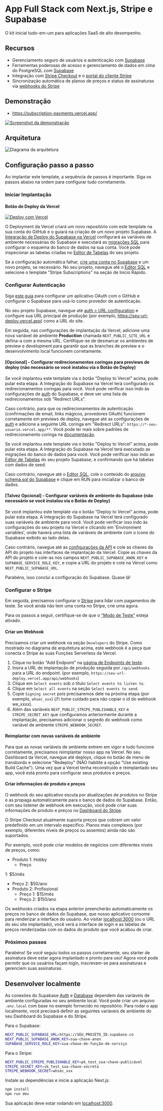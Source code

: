 # App Full Stack com Next.js, Stripe e Supabase

O kit inicial tudo-em-um para aplicações SaaS de alto desempenho.

## Recursos

- Gerenciamento seguro de usuários e autenticação com [Supabase](https://supabase.io/docs/guides/auth)
- Ferramentas poderosas de acesso e gerenciamento de dados em cima do PostgreSQL com [Supabase](https://supabase.io/docs/guides/database)
- Integração com [Stripe Checkout](https://stripe.com/docs/payments/checkout) e o [portal do cliente Stripe](https://stripe.com/docs/billing/subscriptions/customer-portal)
- Sincronização automática de planos de preços e status de assinaturas via [webhooks do Stripe](https://stripe.com/docs/webhooks)

## Demonstração

- https://subscription-payments.vercel.app/

[![Screenshot da demonstração](./public/demo.png)](https://subscription-payments.vercel.app/)

## Arquitetura

![Diagrama da arquitetura](./public/architecture_diagram.png)

## Configuração passo a passo

Ao implantar este template, a sequência de passos é importante. Siga os passos abaixo na ordem para configurar tudo corretamente.

### Iniciar Implantação

#### Botão de Deploy da Vercel

[![Deploy com Vercel](https://vercel.com/button)](https://vercel.com/new/clone?repository-url=https://github.com/andrealencar/app-full-stack-nextjs&env=NEXT_PUBLIC_STRIPE_PUBLISHABLE_KEY,STRIPE_SECRET_KEY&envDescription=Enter%20your%20Stripe%20API%20keys.&envLink=https%3A%2F%2Fdashboard.stripe.com%2Fapikeys&project-name=nextjs-subscription-payments&repository-name=app-full-stack-nextjs&integration-ids=oac_VqOgBHqhEoFTPzGkPd7L0iH6&external-id=https%3A%2F%2Fgithub.com%2Fvercel%2Fnextjs-subscription-payments%2Ftree%2Fmain)

O Deployment da Vercel criará um novo repositório com este template na sua conta do GitHub e o guiará na criação de um novo projeto Supabase. A [Integração de Deploy do Supabase na Vercel](https://vercel.com/integrations/supabase) configurará as variáveis de ambiente necessárias do Supabase e executará as [migrações SQL](./supabase/migrations/20230530034630_init.sql) para configurar o esquema do banco de dados na sua conta. Você pode inspecionar as tabelas criadas no [Editor de Tabelas](https://app.supabase.com/project/_/editor) do seu projeto.

Se a configuração automática falhar, [crie uma conta no Supabase](https://app.supabase.com/projects) e um novo projeto, se necessário. No seu projeto, navegue até o [Editor SQL](https://app.supabase.com/project/_/sql) e selecione o template "Stripe Subscriptions" na seção de Início Rápido.

### Configurar Autenticação

Siga [este guia](https://supabase.com/docs/guides/auth/social-login/auth-github) para configurar um aplicativo OAuth com o GitHub e configurar o Supabase para usá-lo como provedor de autenticação.

No seu projeto Supabase, navegue até [auth > URL configuration](https://app.supabase.com/project/_/auth/url-configuration) e configure sua URL principal de produção (por exemplo, https://seu-url-deploy.vercel.app) como a URL do site.

Em seguida, nas configurações de implantação da Vercel, adicione uma nova variável de ambiente **Production** chamada `NEXT_PUBLIC_SITE_URL` e defina-a com a mesma URL. Certifique-se de desmarcar os ambientes de preview e development para garantir que as branches de preview e o desenvolvimento local funcionem corretamente.

#### [Opcional] - Configurar redirecionamentos coringas para previews de deploy (não necessário se você instalou via o Botão de Deploy)

Se você implantou este template via o botão "Deploy to Vercel" acima, pode pular esta etapa. A Integração do Supabase na Vercel terá configurado os redirecionamentos coringas para você. Você pode verificar isso indo às configurações de [auth](https://app.supabase.com/project/_/auth/url-configuration) do Supabase, e deve ver uma lista de redirecionamentos sob "Redirect URLs".

Caso contrário, para que os redirecionamentos de autenticação (confirmações de email, links mágicos, provedores OAuth) funcionem corretamente em previews de deploy, navegue até as configurações de [auth](https://app.supabase.com/project/_/auth/url-configuration) e adicione a seguinte URL coringa em "Redirect URLs": `https://*-seu-usuario.vercel.app/**`. Você pode ler mais sobre padrões de redirecionamento coringa na [documentação](https://supabase.com/docs/guides/auth#redirect-urls-and-wildcards).

Se você implantou este template via o botão "Deploy to Vercel" acima, pode pular esta etapa. A Integração do Supabase na Vercel terá executado as migrações do banco de dados para você. Você pode verificar isso indo ao [Editor de Tabelas](https://supabase.com/dashboard/project/_/editor) do seu projeto Supabase, e confirmando que há tabelas com dados de seed.

Caso contrário, navegue até o [Editor SQL](https://supabase.com/dashboard/project/_/sql/new), cole o conteúdo do [arquivo schema.sql do Supabase](./schema.sql) e clique em RUN para inicializar o banco de dados.

#### [Talvez Opcional] - Configurar variáveis de ambiente do Supabase (não necessário se você instalou via o Botão de Deploy)

Se você implantou este template via o botão "Deploy to Vercel" acima, pode pular esta etapa. A Integração do Supabase na Vercel terá configurado suas variáveis de ambiente para você. Você pode verificar isso indo às configurações do seu projeto na Vercel e clicando em 'Environment variables', onde haverá uma lista de variáveis de ambiente com o ícone do Supabase exibido ao lado delas.

Caso contrário, navegue até as [configurações da API](https://app.supabase.com/project/_/settings/api) e cole as chaves da API do projeto nas interfaces de implantação da Vercel. Copie as chaves da API do projeto e cole-as nos campos `NEXT_PUBLIC_SUPABASE_ANON_KEY` e `SUPABASE_SERVICE_ROLE_KEY`, e copie a URL do projeto e cole na Vercel como `NEXT_PUBLIC_SUPABASE_URL`.

Parabéns, isso conclui a configuração do Supabase. Quase lá!

### Configurar o Stripe

Em seguida, precisamos configurar o [Stripe](https://stripe.com/) para lidar com pagamentos de teste. Se você ainda não tem uma conta no Stripe, crie uma agora.

Para os passos a seguir, certifique-se de que o ["Modo de Teste"](https://stripe.com/docs/testing) esteja ativado.

#### Criar um Webhook

Precisamos criar um webhook na seção `Developers` do Stripe. Como mostrado no diagrama de arquitetura acima, este webhook é a peça que conecta o Stripe às suas Funções Serverless da Vercel.

1. Clique no botão "Add Endpoint" na [página de Endpoints de teste](https://dashboard.stripe.com/test/webhooks).
2. Insira a URL de implantação de produção seguida por `/api/webhooks` para a URL do endpoint. (por exemplo, `https://seu-url-deploy.vercel.app/api/webhooks`)
3. Clique em `Select events` sob o título `Select events to listen to`.
4. Clique em `Select all events` na seção `Select events to send`.
5. Copie `Signing secret` pois precisaremos dele na próxima etapa (por exemplo, `whsec_xxx`) (/!\ tome cuidado para não copiar o id do webhook we_xxxx).
6. Além das variáveis `NEXT_PUBLIC_STRIPE_PUBLISHABLE_KEY` e `STRIPE_SECRET_KEY` que configuramos anteriormente durante a implantação, precisamos adicionar o segredo do webhook como variável de ambiente `STRIPE_WEBHOOK_SECRET`.

#### Reimplantar com novas variáveis de ambiente

Para que as novas variáveis de ambiente entrem em vigor e tudo funcione corretamente, precisamos reimplantar nosso app na Vercel. No seu Dashboard da Vercel, navegue até deploys, clique no botão de menu de transbordo e selecione "Redeploy" (NÃO habilite a opção "Use existing Build Cache"). Uma vez que a Vercel tenha reconstruído e reimplantado seu app, você está pronto para configurar seus produtos e preços.

#### Criar informações de produto e preços

O webhook do seu aplicativo escuta por atualizações de produtos no Stripe e as propaga automaticamente para o banco de dados do Supabase. Então, com seu listener de webhook em execução, você pode criar suas informações de produto e preços no [Dashboard do Stripe](https://dashboard.stripe.com/test/products).

O Stripe Checkout atualmente suporta preços que cobram um valor predefinido em um intervalo específico. Planos mais complexos (por exemplo, diferentes níveis de preços ou assentos) ainda não são suportados.

Por exemplo, você pode criar modelos de negócios com diferentes níveis de preços, como:

- Produto 1: Hobby
    - Preço

1: $5/mês
- Preço 2: $50/ano
- Produto 2: Profissional
    - Preço 1: $15/mês
    - Preço 2: $150/ano

Os webhooks criados na etapa anterior preencherão automaticamente os preços no banco de dados do Supabase, que nosso aplicativo consome para renderizar a interface do usuário. Ao visitar [localhost:3000](http://localhost:3000) (ou o URL do seu site implantado), você verá a interface de login e as tabelas de preços renderizadas com os dados do produto que você acabou de criar.

### Próximos passos

Parabéns! Se você seguiu todos os passos corretamente, seu starter de assinatura deve estar agora implantado e pronto para uso! Agora você pode permitir que os usuários façam login, inscrevam-se para assinaturas e gerenciem suas assinaturas.

## Desenvolver localmente

As conexões do Supabase [Auth](https://supabase.com/docs/guides/auth) e [Database](https://supabase.com/docs/guides/database) dependem das variáveis de ambiente configuradas no seu ambiente local. Você pode criar um arquivo `.env.local` com base no exemplo fornecido no repositório. Para rodar o app localmente, você precisará definir as seguintes variáveis de ambiente do seu Dashboard do Supabase e do Stripe.

Para o Supabase:

```bash
NEXT_PUBLIC_SUPABASE_URL=https://SEU_PROJETO_ID.supabase.co
NEXT_PUBLIC_SUPABASE_ANON_KEY=sua-chave-anon
SUPABASE_SERVICE_ROLE_KEY=sua-chave-de-função-de-serviço
```

Para o Stripe:

```bash
NEXT_PUBLIC_STRIPE_PUBLISHABLE_KEY=pk_test_sua-chave-publicável
STRIPE_SECRET_KEY=sk_test_sua-chave-secreta
STRIPE_WEBHOOK_SECRET=whsec_xxx
```

Instale as dependências e inicie a aplicação Next.js:

```bash
npm install
npm run dev
```

Sua aplicação deve estar rodando em [localhost:3000](http://localhost:3000).

